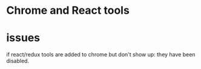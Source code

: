 # Chrome and React tools

# issues
if react/redux tools are added to chrome but don't show up: they have been disabled.
